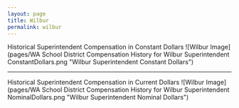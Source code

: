 ```yaml
---
layout: page
title: Wilbur
permalink: wilbur
---
```



Historical Superintendent Compensation in Constant Dollars
![Wilbur Image](pages/WA School District Compensation History for Wilbur Superintendent ConstantDollars.png "Wilbur Superintendent Constant Dollars")

___

Historical Superintendent Compensation in Current Dollars
![Wilbur Image](pages/WA School District Compensation History for Wilbur Superintendent NominalDollars.png "Wilbur Superintendent Nominal Dollars")